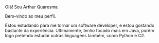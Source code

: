 Olá! Sou Arthur Quaresma.

Bem-vindo ao meu perfil.

Estou estudando para me tornar um software developer, e estou gostando bastante da experiência. Ultimamente, tenho focado mais em Java, porém logo pretendo estudar outras linguagens também, como Python e C#.
